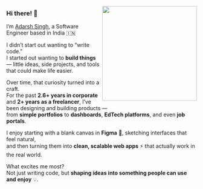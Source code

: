 <picture> <img align="right" src="https://github.com/7oSkaaa/7oSkaaa/blob/main/Images/Right_Side.gif?raw=true" width = 250px></picture>


### Hi there! 👋 
I’m [Adarsh Singh](https://adarsh-singh.com), a Software Engineer based in India 🇮🇳

I didn’t start out wanting to “write code.”  
I started out wanting to **build things** — little ideas, side projects, and tools that could make life easier.  

Over time, that curiosity turned into a craft.  
For the past **2.6+ years in corporate** and **2+ years as a freelancer**, I’ve been designing and building products —  
from **simple portfolios** to **dashboards**, **EdTech platforms**, and even **job portals**.  

I enjoy starting with a blank canvas in **Figma** 🎨, sketching interfaces that feel natural,  
and then turning them into **clean, scalable web apps** ⚡ that actually work in the real world.  

What excites me most?  
Not just writing code, but **shaping ideas into something people can use and enjoy** 💡.  
